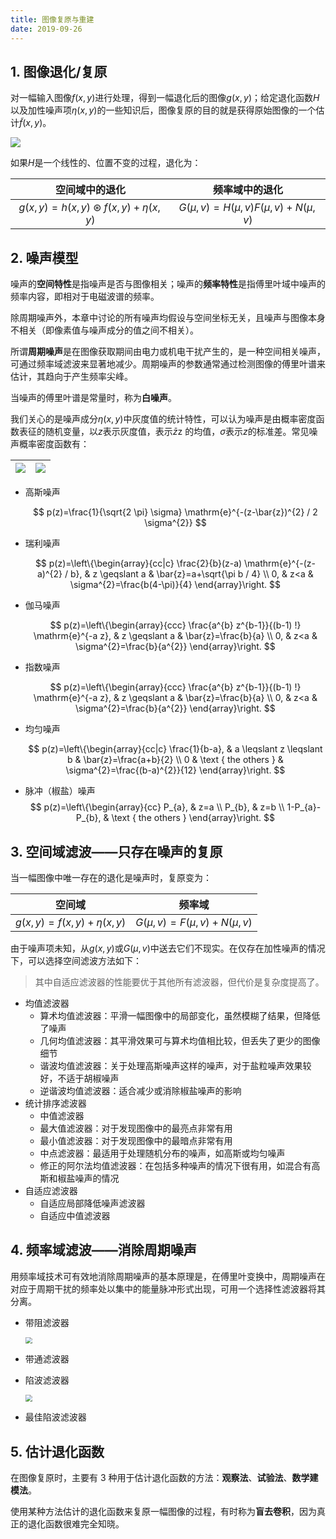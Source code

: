 ```yaml
---
title: 图像复原与重建
date: 2019-09-26
---
```


## 1. 图像退化/复原

对一幅输入图像$f(x,y)$进行处理，得到一幅退化后的图像$g(x,y)$；给定退化函数$H$以及加性噪声项$\eta(x,y)$的一些知识后，图像复原的目的就是获得原始图像的一个估计$\tilde{f}(x,y)$。

![](https://figure-bed.chua-n.com/notebook/杂技/CV/46.png)

如果$H$是一个线性的、位置不变的过程，退化为：

|                  空间域中的退化                  |              频率域中的退化               |
| :----------------------------------------------: | :---------------------------------------: |
| $g(x, y)=h(x, y) \circledast f(x, y)+\eta(x, y)$ | $G(\mu, v)=H(\mu, v) F(\mu, v)+N(\mu, v)$ |

## 2. 噪声模型

噪声的**空间特性**是指噪声是否与图像相关；噪声的**频率特性**是指傅里叶域中噪声的频率内容，即相对于电磁波谱的频率。

除周期噪声外，本章中讨论的所有噪声均假设与空间坐标无关，且噪声与图像本身不相关（即像素值与噪声成分的值之间不相关）。

所谓**周期噪声**是在图像获取期间由电力或机电干扰产生的，是一种空间相关噪声，可通过频率域滤波来显著地减少。周期噪声的参数通常通过检测图像的傅里叶谱来估计，其趋向于产生频率尖峰。

当噪声的傅里叶谱是常量时，称为**白噪声**。

我们关心的是噪声成分$\eta (x,y)$中灰度值的统计特性，可以认为噪声是由概率密度函数表征的随机变量，以$z$表示灰度值，表示$\bar{z}$z 的均值，$σ$表示$z$的标准差。常见噪声概率密度函数有：

| ![](https://figure-bed.chua-n.com/notebook/杂技/CV/47.png) | ![](https://figure-bed.chua-n.com/notebook/杂技/CV/48.png) |
| --------------------------------------------------------------- | --------------------------------------------------------------- |

-   高斯噪声

    $$
    p(z)=\frac{1}{\sqrt{2 \pi} \sigma} \mathrm{e}^{-(z-\bar{z})^{2} / 2 \sigma^{2}}
    $$

-   瑞利噪声

    $$
    p(z)=\left\{\begin{array}{cc|c}
    \frac{2}{b}(z-a) \mathrm{e}^{-(z-a)^{2} / b}, & z \geqslant a & \bar{z}=a+\sqrt{\pi b / 4} \\
    0, & z<a & \sigma^{2}=\frac{b(4-\pi)}{4}
    \end{array}\right.
    $$

-   伽马噪声

    $$
    p(z)=\left\{\begin{array}{ccc}
    \frac{a^{b} z^{b-1}}{(b-1) !} \mathrm{e}^{-a z}, & z \geqslant a & \bar{z}=\frac{b}{a} \\
    0, & z<a & \sigma^{2}=\frac{b}{a^{2}}
    \end{array}\right.
    $$

-   指数噪声

    $$
    p(z)=\left\{\begin{array}{ccc}
    \frac{a^{b} z^{b-1}}{(b-1) !} \mathrm{e}^{-a z}, & z \geqslant a & \bar{z}=\frac{b}{a} \\
    0, & z<a & \sigma^{2}=\frac{b}{a^{2}}
    \end{array}\right.
    $$

-   均匀噪声

    $$
    p(z)=\left\{\begin{array}{cc|c}
    \frac{1}{b-a}, & a \leqslant z \leqslant b & \bar{z}=\frac{a+b}{2} \\
    0 & \text { the others } & \sigma^{2}=\frac{(b-a)^{2}}{12}
    \end{array}\right.
    $$

-   脉冲（椒盐）噪声
    $$
    p(z)=\left\{\begin{array}{cc}
    P_{a}, & z=a \\
    P_{b}, & z=b \\
    1-P_{a}-P_{b}, & \text { the others }
    \end{array}\right.
    $$

## 3. 空间域滤波——只存在噪声的复原

当一幅图像中唯一存在的退化是噪声时，复原变为：

|          空间域           |            频率域            |
| :-----------------------: | :--------------------------: |
| $g(x,y)=f(x,y)+\eta(x,y)$ | $G(\mu,v)=F(\mu,v)+N(\mu,v)$ |

由于噪声项未知，从$g(x,y)$或$G(\mu,v)$中送去它们不现实。在仅存在加性噪声的情况下，可以选择空间滤波方法如下：

> 其中自适应滤波器的性能要优于其他所有滤波器，但代价是复杂度提高了。

-   均值滤波器
    -   算术均值滤波器：平滑一幅图像中的局部变化，虽然模糊了结果，但降低了噪声
    -   几何均值滤波器：其平滑效果可与算术均值相比较，但丢失了更少的图像细节
    -   谐波均值滤波器：关于处理高斯噪声这样的噪声，对于盐粒噪声效果较好，不适于胡椒噪声
    -   逆谐波均值滤波器：适合减少或消除椒盐噪声的影响
-   统计排序滤波器
    -   中值滤波器
    -   最大值滤波器：对于发现图像中的最亮点非常有用
    -   最小值滤波器：对于发现图像中的最暗点非常有用
    -   中点滤波器：最适用于处理随机分布的噪声，如高斯或均匀噪声
    -   修正的阿尔法均值滤波器：在包括多种噪声的情况下很有用，如混合有高斯和椒盐噪声的情况
-   自适应滤波器
    -   自适应局部降低噪声滤波器
    -   自适应中值滤波器

## 4. 频率域滤波——消除周期噪声

用频率域技术可有效地消除周期噪声的基本原理是，在傅里叶变换中，周期噪声在对应于周期干扰的频率处以集中的能量脉冲形式出现，可用一个选择性滤波器将其分离。

-   带阻滤波器

    <img src="https://figure-bed.chua-n.com/notebook/杂技/CV/49.png" style="zoom:67%;" />

-   带通滤波器

-   陷波滤波器

    <img src="https://figure-bed.chua-n.com/notebook/杂技/CV/50.png" style="zoom:67%;" />

-   最佳陷波滤波器

## 5. 估计退化函数

在图像复原时，主要有 3 种用于估计退化函数的方法：**观察法**、**试验法**、**数学建模法**。

使用某种方法估计的退化函数来复原一幅图像的过程，有时称为**盲去卷积**，因为真正的退化函数很难完全知晓。
